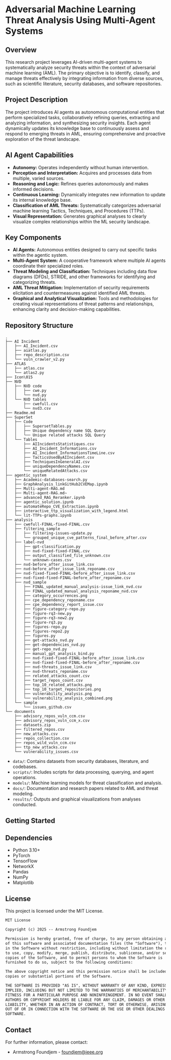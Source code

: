 # Adversarial Machine Learning Threat Analysis Using Multi-Agent Systems

## Overview

This research project leverages AI-driven multi-agent systems to systematically analyze security threats within the context of adversarial machine learning (AML). The primary objective is to identify, classify, and manage threats effectively by integrating information from diverse sources, such as scientific literature, security databases, and software repositories.

## Project Description

The project introduces AI agents as autonomous computational entities that perform specialized tasks, collaboratively refining queries, extracting and analyzing information, and synthesizing security insights. Each agent dynamically updates its knowledge base to continuously assess and respond to emerging threats in AML, ensuring comprehensive and proactive exploration of the threat landscape.

## AI Agent Capabilities

- **Autonomy:** Operates independently without human intervention.
- **Perception and Interpretation:** Acquires and processes data from multiple, varied sources.
- **Reasoning and Logic:** Refines queries autonomously and makes informed decisions.
- **Continuous Learning:** Dynamically integrates new information to update its internal knowledge base.
- **Classification of AML Threats:** Systematically categorizes adversarial machine learning Tactics, Techniques, and Procedures (TTPs).
- **Visual Representation:** Generates graphical analyses to clearly visualize complex relationships within the ML security landscape.

## Key Components

- **AI Agents:** Autonomous entities designed to carry out specific tasks within the agentic system.
- **Multi-Agent System:** A cooperative framework where multiple AI agents coordinate their specialized roles.
- **Threat Modeling and Classification:** Techniques including data flow diagrams (DFDs), STRIDE, and other frameworks for identifying and categorizing threats.
- **AML Threat Mitigation:** Implementation of security requirements elicitation and countermeasures against identified AML threats.
- **Graphical and Analytical Visualization:** Tools and methodologies for creating visual representations of threat patterns and relationships, enhancing clarity and decision-making capabilities.

## Repository Structure

```
.
├── AI Incident
│   ├── AI_Incident.csv
│   ├── aiatlas.py
│   ├── repo_description.csv
│   └── vuln_crawler_v2.py
├── ATLAS
│   ├── atlas.csv
│   └── atlas2.py
├── Icon\015
├── NVD
│   ├── NVD code
│   │   ├── cwe.py
│   │   └── nvd.py
│   └── NVD tables
│       ├── cwefull.csv
│       └── nvd3.csv
├── Readme.md
├── SuperSet
│   ├── Code
│   │   ├── SupersetTables.py
│   │   ├── Unique dependency name SQL Query
│   │   └── Unique related attacks SQL Query
│   └── Tables
│       ├── AIIncidentsStatistiques.csv
│       ├── AI_Incident_Informations.csv
│       ├── AI_Incident_InformationsTimeLine.csv
│       ├── TacticsUsedByAIIncident.csv
│       ├── TechniquesInGeneralAI.csv
│       ├── uniqueDependencyNames.csv
│       └── uniqueRelatedAttacks.csv
├── agentic_system
│   ├── Academic-databases-search.py
│   ├── GraphAnalysis_linkGitHub2CVEMap.ipynb
│   ├── Multi-agent-RAG.md
│   ├── Multi-agent-RAG.md~
│   ├── advanced_RAG_Reranker.ipynb
│   ├── agentic_solution.ipynb
│   ├── automateRepo_CVE_Extraction.ipynb
│   ├── interactive_ttp_visualization_with_legend.html
│   └── lit-TTPs-graphs.ipynb
├── analysis
│   ├── cwefull-FINAL-fixed-FINAL.csv
│   ├── filtering_sample
│   │   ├── filtering-issues-update.py
│   │   └── grouped_unique_cve_patterns_final_before_after.csv
│   ├── label-nvd
│   │   ├── gpt-classification.py
│   │   ├── nvd-fixed-fixed-FINAL.csv
│   │   ├── output_classified_file_unknown.csv
│   │   └── unknown-cases.csv
│   ├── nvd-before_after_issue_link.csv
│   ├── nvd-before_after_issue_link_reponame.csv
│   ├── nvd-fixed-fixed-FINAL-before_after_issue_link.csv
│   ├── nvd-fixed-fixed-FINAL-before_after_reponame.csv
│   ├── nvd_sample
│   │   ├── FINAL_updated_manual_analysis-issue_link_nvd.csv
│   │   ├── FINAL_updated_manual_analysis_reponame_nvd.csv
│   │   ├── category_occurrences.png
│   │   ├── cpe_dependency_reponame.csv
│   │   ├── cpe_dependency_report_issue.csv
│   │   ├── figure-category-repo.py
│   │   ├── figure-rq3-new.py
│   │   ├── figure-rq3-new2.py
│   │   ├── figure-rq3.py
│   │   ├── figures-repo.py
│   │   ├── figures-repo2.py
│   │   ├── figures.py
│   │   ├── get-attacks_nvd.py
│   │   ├── get-dependencies_nvd.py
│   │   ├── get-repo_nvd.py
│   │   ├── manual_gpt_analysis_bind.py
│   │   ├── nvd-fixed-fixed-FINAL-before_after_issue_link.csv
│   │   ├── nvd-fixed-fixed-FINAL-before_after_reponame.csv
│   │   ├── nvd-threats_issue_link.csv
│   │   ├── nvd-threats_reponame.csv
│   │   ├── related_attacks_count.csv
│   │   ├── target_repos_count.csv
│   │   ├── top_10_related_attacks.png
│   │   ├── top_10_target_repositories.png
│   │   ├── vulnerability_analysis.png
│   │   └── vulnerability_analysis_combined.png
│   └── sample
│       └── issues_github.csv
└── documents
    ├── advisory_repos_vuln_ccm.csv
    ├── advisory_repos_vuln_ccm_x.csv
    ├── datasets.zip
    ├── filtered_repos.csv
    ├── new_attacks.csv
    ├── repos_collection.csv
    ├── repos_wild_vuln_ccm.csv
    ├── ttp_new_attacks.csv
    └── vulnerability_issues.csv

```
- `data/`: Contains datasets from security databases, literature, and codebases.
- `scripts/`: Includes scripts for data processing, querying, and agent operations.
- `models/`: Machine learning models for threat classification and analysis.
- `docs/`: Documentation and research papers related to AML and threat modeling.
- `results/`: Outputs and graphical visualizations from analyses conducted.

## Getting Started



## Dependencies
- Python 3.10+
- PyTorch
- TensorFlow
- NetworkX
- Pandas
- NumPy
- Matplotlib


## License
This project is licensed under the MIT License. 
```md
MIT License

Copyright (c) 2025 -- Armstrong Foundjem

Permission is hereby granted, free of charge, to any person obtaining a copy
of this software and associated documentation files (the "Software"), to deal
in the Software without restriction, including without limitation the rights
to use, copy, modify, merge, publish, distribute, sublicense, and/or sell
copies of the Software, and to permit persons to whom the Software is
furnished to do so, subject to the following conditions:

The above copyright notice and this permission notice shall be included in all
copies or substantial portions of the Software.

THE SOFTWARE IS PROVIDED "AS IS", WITHOUT WARRANTY OF ANY KIND, EXPRESS OR
IMPLIED, INCLUDING BUT NOT LIMITED TO THE WARRANTIES OF MERCHANTABILITY,
FITNESS FOR A PARTICULAR PURPOSE AND NONINFRINGEMENT. IN NO EVENT SHALL THE
AUTHORS OR COPYRIGHT HOLDERS BE LIABLE FOR ANY CLAIM, DAMAGES OR OTHER
LIABILITY, WHETHER IN AN ACTION OF CONTRACT, TORT OR OTHERWISE, ARISING FROM,
OUT OF OR IN CONNECTION WITH THE SOFTWARE OR THE USE OR OTHER DEALINGS IN THE
SOFTWARE.

```



## Contact
For further information, please contact:
- Armstrong Foundjem - foundjem@ieee.org




